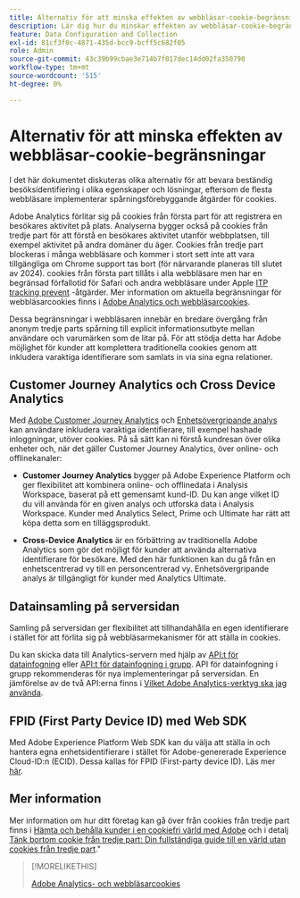 ```yaml
---
title: Alternativ för att minska effekten av webbläsar-cookie-begränsningar
description: Lär dig hur du minskar effekten av webbläsar-cookie-begränsningar för att förbättra datainsamlingen för Adobe Analytics.
feature: Data Configuration and Collection
exl-id: 81cf3f0c-4871-435d-bcc9-bcff5c682f05
role: Admin
source-git-commit: 43c39b99cbae3e714b7f017dec14dd02fa350790
workflow-type: tm+mt
source-wordcount: '515'
ht-degree: 0%

---
```


# Alternativ för att minska effekten av webbläsar-cookie-begränsningar

I det här dokumentet diskuteras olika alternativ för att bevara beständig besöksidentifiering i olika egenskaper och lösningar, eftersom de flesta webbläsare implementerar spårningsförebyggande åtgärder för cookies.

Adobe Analytics förlitar sig på cookies från första part för att registrera en besökares aktivitet på plats. Analyserna bygger också på cookies från tredje part för att förstå en besökares aktivitet utanför webbplatsen, till exempel aktivitet på andra domäner du äger. Cookies från tredje part blockeras i många webbläsare och kommer i stort sett inte att vara tillgängliga om Chrome support tas bort (för närvarande planeras till slutet av 2024). cookies från första part tillåts i alla webbläsare men har en begränsad förfallotid för Safari och andra webbläsare under Apple [ITP tracking prevent](https://webkit.org/tracking-prevention) -åtgärder. Mer information om aktuella begränsningar för webbläsarcookies finns i [Adobe Analytics och webbläsarcookies](cookies.md).

Dessa begränsningar i webbläsaren innebär en bredare övergång från anonym tredje parts spårning till explicit informationsutbyte mellan användare och varumärken som de litar på. För att stödja detta har Adobe möjlighet för kunder att komplettera traditionella cookies genom att inkludera varaktiga identifierare som samlats in via sina egna relationer.

## Customer Journey Analytics och Cross Device Analytics

Med [Adobe Customer Journey Analytics](https://experienceleague.adobe.com/docs/analytics-platform/using/cja-overview/cja-overview.html) och [Enhetsövergripande analys](/help/components/cda/overview.md) kan användare inkludera varaktiga identifierare, till exempel hashade inloggningar, utöver cookies. På så sätt kan ni förstå kundresan över olika enheter och, när det gäller Customer Journey Analytics, över online- och offlinekanaler:

* **Customer Journey Analytics** bygger på Adobe Experience Platform och ger flexibilitet att kombinera online- och offlinedata i Analysis Workspace, baserat på ett gemensamt kund-ID. Du kan ange vilket ID du vill använda för en given analys och utforska data i Analysis Workspace. Kunder med Analytics Select, Prime och Ultimate har rätt att köpa detta som en tilläggsprodukt.

* **Cross-Device Analytics** är en förbättring av traditionella Adobe Analytics som gör det möjligt för kunder att använda alternativa identifierare för besökare. Med den här funktionen kan du gå från en enhetscentrerad vy till en personcentrerad vy. Enhetsövergripande analys är tillgängligt för kunder med Analytics Ultimate.

## Datainsamling på serversidan

Samling på serversidan ger flexibilitet att tillhandahålla en egen identifierare i stället för att förlita sig på webbläsarmekanismer för att ställa in cookies.

Du kan skicka data till Analytics-servern med hjälp av [API:t för datainfogning](https://github.com/AdobeDocs/analytics-1.4-apis/blob/master/docs/data-insertion-api/index.md) eller [API:t för datainfogning i grupp](https://www.adobe.io/apis/experiencecloud/analytics/docs.html#!AdobeDocs/analytics-2.0-apis/master/bdia.md). API för datainfogning i grupp rekommenderas för nya implementeringar på serversidan. En jämförelse av de två API:erna finns i [Vilket Adobe Analytics-verktyg ska jag använda](/help/analyze/get-started/which-analytics-tool.md).

## FPID (First Party Device ID) med Web SDK

Med Adobe Experience Platform Web SDK kan du välja att ställa in och hantera egna enhetsidentifierare i stället för Adobe-genererade Experience Cloud-ID:n (ECID). Dessa kallas för FPID (First-party device ID). Läs mer [här](https://experienceleague.adobe.com/docs/experience-platform/edge/identity/first-party-device-ids.html).

## Mer information

Mer information om hur ditt företag kan gå över från cookies från tredje part finns i [Hämta och behålla kunder i en cookiefri värld med Adobe](https://business.adobe.com/solutions/cookieless.html) och i detalj [Tänk bortom cookie från tredje part: Din fullständiga guide till en värld utan cookies från tredje part](https://business.adobe.com/content/dam/www/us/en/pdfs/Adobe_Thinking_Beyond_the_Third_Party_Cookie.pdf).&quot;

>[!MORELIKETHIS]
>
>[Adobe Analytics- och webbläsarcookies](cookies.md)
